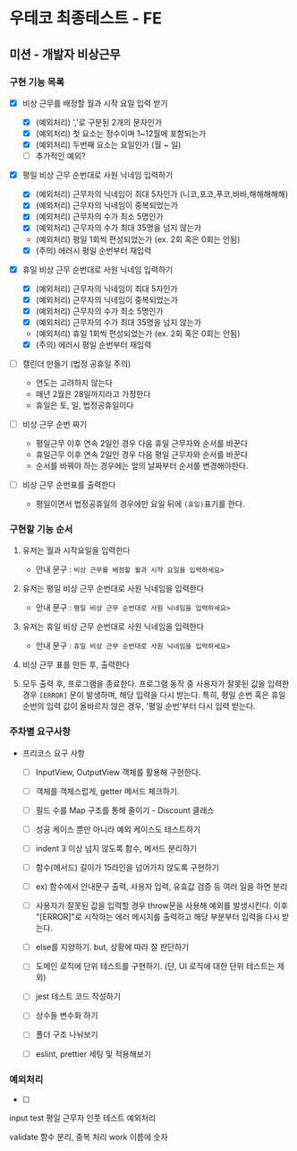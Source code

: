 # 우테코 최종테스트 - FE

## 미션 - 개발자 비상근무

### 구현 기능 목록
  - [x] 비상 근무를 배정할 월과 시작 요일 입력 받기
    - [x] (예외처리) ','로 구분된 2개의 문자인가
    - [x] (예외처리) 첫 요소는 정수이며 1~12월에 포함되는가
    - [x] (예외처리) 두번째 요소는 요일인가 (월 ~ 일)
    - [ ] 추가적인 예외?

  - [x] 평일 비상 근무 순번대로 사원 닉네임 입력하기
    - [x] (예외처리) 근무자의 닉네임이 최대 5자인가 (니코,포코,푸코,바바,해해해해해)
    - [x] (예외처리) 근무자의 닉네임이 중복되었는가
    - [x] (예외처리) 근무자의 수가 최소 5명인가
    - [x] (예외처리) 근무자의 수가 최대 35명을 넘지 않는가
    - (예외처리) 평일 1회씩 편성되었는가 (ex. 2회 혹은 0회는 안됨)
    - [x] (주의) 에러시 평일 순번부터 재입력

  - [x] 휴일 비상 근무 순번대로 사원 닉네임 입력하기
    - [x] (예외처리) 근무자의 닉네임이 최대 5자인가
    - [x] (예외처리) 근무자의 닉네임이 중복되었는가
    - [x] (예외처리) 근무자의 수가 최소 5명인가
    - [x] (예외처리) 근무자의 수가 최대 35명을 넘지 않는가
    - (예외처리) 휴일 1회씩 편성되었는가 (ex. 2회 혹은 0회는 안됨)
    - [x] (주의) 에러시 평일 순번부터 재입력

  - [ ] 캘린더 만들기 (법정 공휴일 주의)
    - 연도는 고려하지 않는다
    - 매년 2월은 28일까지라고 가정한다
    - 휴일은 토, 일, 법정공휴일이다

  - [ ] 비상 근무 순번 짜기
    - 평일근무 이후 연속 2일인 경우 다음 휴일 근무자와 순서를 바꾼다
    - 휴일근무 이후 연속 2일인 경우 다음 평일 근무자와 순서를 바꾼다
    - 순서를 바꿔야 하는 경우에는 앞의 날짜부터 순서를 변경해야한다.

  - [ ] 비상 근무 순번표를 출력한다
    - 평일이면서 법정공휴일의 경우에만 요일 뒤에 `(휴일)`표기를 한다.


### 구현할 기능 순서

1. 유저는 월과 시작요일을 입력한다

   - 안내 문구 : `비상 근무를 배정할 월과 시작 요일을 입력하세요>`

2. 유저는 평일 비상 근무 순번대로 사원 닉네임을 입력한다

   - 안내 문구 : `평일 비상 근무 순번대로 사원 닉네임을 입력하세요>`

3. 유저는 휴일 비상 근무 순번대로 사원 닉네임을 입력한다

   - 안내 문구 : `휴일 비상 근무 순번대로 사원 닉네임을 입력하세요>`

4. 비상 근무 표를 만든 후, 출력한다

5. 모두 출력 후, 프로그램을 종료한다. 프로그램 동작 중 사용자가 잘못된 값을 입력한 경우 `[ERROR]` 문이 발생하며, 해당 입력을 다시 받는다. 특히, 평일 순번 혹은 휴일 순번의 입력 값이 올바르지 않은 경우, '평일 순번'부터 다시 입력 받는다.


### 주차별 요구사항

- 프리코스 요구 사항

  - [ ] InputView, OutputView 객체를 활용해 구현한다.
  - [ ] 객체를 객체스럽게, getter 메서드 체크하기.
  - [ ] 필드 수를 Map 구조를 통해 줄이기 - Discount 클래스
  - [ ] 성공 케이스 뿐만 아니라 예외 케이스도 테스트하기
  - [ ] indent 3 이상 넘지 않도록 함수, 메서드 분리하기
  - [ ] 함수(메서드) 길이가 15라인을 넘어가지 않도록 구현하기
  - [ ] ex) 함수에서 안내문구 출력, 사용자 입력, 유효값 검증 등 여러 일을 하면 분리
  - [ ] 사용자가 잘못된 값을 입력할 경우 throw문을 사용해 예외를 발생시킨다. 이후 "[ERROR]"로 시작하는 에러 메시지를 출력하고 해당 부분부터 입력을 다시 받는다.
  - [ ] else를 지양하기. but, 상황에 따라 잘 판단하기
  - [ ] 도메인 로직에 단위 테스트를 구현하기. (단, UI 로직에 대한 단위 테스트는 제외)
  - [ ] jest 테스트 코드 작성하기
  - [ ] 상수들 변수화 하기
  - [ ] 폴더 구조 나눠보기
  - [ ] eslint, prettier 세팅 및 적용해보기


### 예외처리

- [ ] 


input test
평일 근무자 인풋 테스트 예외처리

validate 함수 분리, 중복 처리
work 이름에 숫자
